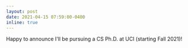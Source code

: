```yaml
---
layout: post
date: 2021-04-15 07:59:00-0400
inline: true
---
```


Happy to announce I'll be pursuing a CS Ph.D. at UCI (starting Fall 2021)!
